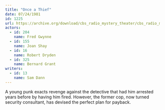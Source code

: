 ```yaml
---
title: "Once a Thief"
date: 07/24/1981
id: 1225
url: https://archive.org/download/cbs_radio_mystery_theater/cbs_radio_mystery_theater-1201-1250.zip/cbs_radio_mystery_theater-1201-1250%2Fcbsrmt_1225_once_a_thief.mp3
actors:  
  - id: 204
    name: Fred Gwynne
  - id: 155
    name: Joan Shay
  - id: 16
    name: Robert Dryden
  - id: 325
    name: Bernard Grant
writers:  
  - id: 13
    name: Sam Dann
---
```

A young punk exacts revenge against the detective that had him arrested years before by having him fired. However, the former cop, now turned security consultant, has devised the perfect plan for payback.
